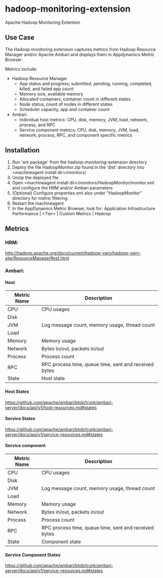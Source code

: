 hadoop-monitoring-extension
===========================

Apache Hadoop Monitoring Extention

Use Case
-
The Hadoop monitoring extension captures metrics from Hadoop Resource Manager and/or Apache Ambari and displays them in Appdynamics Metric Browser.

Metrics include:
- Hadoop Resource Manager
  - App status and progress; submitted, pending, running, completed, killed, and failed app count
  - Memory size, available memory
  - Allocated containers, container count in different states
  - Node status, count of nodes in different states
  - Scheduler capacity, app and container count
- Ambari
  - Individual host metrics: CPU, disk, memory, JVM, load, network, process, and RPC
  - Service component metrics: CPU, disk, memory, JVM, load, network, process, RPC, and component specific metrics



Installation
-
1. Run 'ant package' from the hadoop-monitoring-extension directory
2. Deploy the file HadoopMonitor.zip found in the 'dist' directory into \<machineagent install dir>/monitors/
3. Unzip the deployed file
4. Open \<machineagent install dir>/monitors/HadoopMonitor/monitor.xml and configure the HRM and/or Ambari parameters
5. (Optional) Configure properties.xml also under "HadoopMonitor" directory for metric filtering
6. Restart the machineagent
7. In the AppDynamics Metric Browser, look for: Application Infrastructure Performance | \<Tier> | Custom Metrics | Hadoop

Metrics
-
### HRM: 
http://hadoop.apache.org/docs/current/hadoop-yarn/hadoop-yarn-site/ResourceManagerRest.html

### Ambari:
#### Host

| Metric Name | Description
|-------------|----------------
| CPU         | CPU usages
| Disk        | 
| JVM         | Log message count, memory usage, thread count
| Load        | 
| Memory      | Memory usage
| Network     | Bytes in/out, packets in/out
| Process     | Process count
| RPC         | RPC process time, queue time, sent and received bytes
| State       | Host state
  
#### Host States
https://github.com/apache/ambari/blob/trunk/ambari-server/docs/api/v1/host-resources.md#states

#### Service States
https://github.com/apache/ambari/blob/trunk/ambari-server/docs/api/v1/service-resources.md#states

#### Service component

| Metric Name | Description
|-------------|----------------
| CPU         | CPU usages
| Disk        | 
| JVM         | Log message count, memory usage, thread count
| Load        | 
| Memory      | Memory usage
| Network     | Bytes in/out, packets in/out
| Process     | Process count
| RPC         | RPC process time, queue time, sent and received bytes
| State       | Component state

#### Service Component States
https://github.com/apache/ambari/blob/trunk/ambari-server/docs/api/v1/service-resources.md#states
